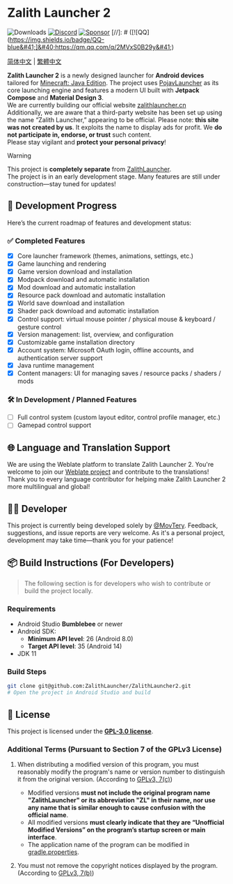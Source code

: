 # Zalith Launcher 2
![Downloads](https://img.shields.io/github/downloads/ZalithLauncher/ZalithLauncher2/total)
[![Discord](https://img.shields.io/discord/1409012263423185039?label=Discord&logo=discord&color=7289DA)](https://discord.gg/yDDkTHp4cJ)
[![Sponsor](https://img.shields.io/badge/sponsor-30363D?logo=GitHub-Sponsors)](https://afdian.com/a/MovTery)
[//]: # ([![QQ]&#40;https://img.shields.io/badge/QQ-blue&#41;]&#40;https://qm.qq.com/q/2MVxS0B29y&#41;)

[简体中文](README_ZH_CN.md) | [繁體中文](README_ZH_TW.md)

**Zalith Launcher 2** is a newly designed launcher for **Android devices** tailored for [Minecraft: Java Edition](https://www.minecraft.net/). The project uses [PojavLauncher](https://github.com/PojavLauncherTeam/PojavLauncher/tree/v3_openjdk/app_pojavlauncher/src/main/jni) as its core launching engine and features a modern UI built with **Jetpack Compose** and **Material Design 3**.  
We are currently building our official website [zalithlauncher.cn](https://zalithlauncher.cn)  
Additionally, we are aware that a third-party website has been set up using the name “Zalith Launcher,” appearing to be official. Please note: **this site was not created by us**. It exploits the name to display ads for profit. We **do not participate in, endorse, or trust** such content.  
Please stay vigilant and **protect your personal privacy**!  

> [!WARNING]
> This project is **completely separate** from [ZalithLauncher](https://github.com/ZalithLauncher/ZalithLauncher).  
> The project is in an early development stage. Many features are still under construction—stay tuned for updates!

## 📅 Development Progress

Here’s the current roadmap of features and development status:

### ✅ Completed Features

* [x] Core launcher framework (themes, animations, settings, etc.)
* [x] Game launching and rendering
* [x] Game version download and installation
* [x] Modpack download and automatic installation
* [x] Mod download and automatic installation
* [x] Resource pack download and automatic installation
* [x] World save download and installation
* [x] Shader pack download and automatic installation
* [x] Control support: virtual mouse pointer / physical mouse & keyboard / gesture control
* [x] Version management: list, overview, and configuration
* [x] Customizable game installation directory
* [x] Account system: Microsoft OAuth login, offline accounts, and authentication server support
* [x] Java runtime management
* [x] Content managers: UI for managing saves / resource packs / shaders / mods

### 🛠️ In Development / Planned Features

* [ ] Full control system (custom layout editor, control profile manager, etc.)
* [ ] Gamepad control support

## 🌐 Language and Translation Support

We are using the Weblate platform to translate Zalith Launcher 2. You're welcome to join our [Weblate project](https://hosted.weblate.org/projects/zalithlauncher2) and contribute to the translations!  
Thank you to every language contributor for helping make Zalith Launcher 2 more multilingual and global!

## 👨‍💻 Developer

This project is currently being developed solely by [@MovTery](https://github.com/MovTery).
Feedback, suggestions, and issue reports are very welcome. As it's a personal project, development may take time—thank you for your patience!

## 📦 Build Instructions (For Developers)

> The following section is for developers who wish to contribute or build the project locally.

### Requirements

* Android Studio **Bumblebee** or newer
* Android SDK:
  * **Minimum API level**: 26 (Android 8.0)
  * **Target API level**: 35 (Android 14)
* JDK 11

### Build Steps

```bash
git clone git@github.com:ZalithLauncher/ZalithLauncher2.git
# Open the project in Android Studio and build
```

## 📜 License

This project is licensed under the **[GPL-3.0 license](LICENSE)**.

### Additional Terms (Pursuant to Section 7 of the GPLv3 License)

1. When distributing a modified version of this program, you must reasonably modify the program's name or version number to distinguish it from the original version. (According to [GPLv3, 7(c)](https://github.com/ZalithLauncher/ZalithLauncher2/blob/969827b/LICENSE#L372-L374))
    - Modified versions **must not include the original program name "ZalithLauncher" or its abbreviation "ZL" in their name, nor use any name that is similar enough to cause confusion with the official name**.
    - All modified versions **must clearly indicate that they are “Unofficial Modified Versions” on the program’s startup screen or main interface**.
    - The application name of the program can be modified in [gradle.properties](./ZalithLauncher/gradle.properties).

2. You must not remove the copyright notices displayed by the program. (According to [GPLv3, 7(b)](https://github.com/ZalithLauncher/ZalithLauncher2/blob/969827b/LICENSE#L368-L370))

